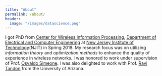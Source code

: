 ```yaml
---
title: "About"
permalink: /about/
header:
  image: "/images/datascience.png"
---
```


I got PhD from [Center for Wireless Information Processing](http://centers.njit.edu/cwcspr/), [Department of Electrical and Computer Engineering](https://ece.njit.edu) at [New Jersey Institute of Technology](http://www.njit.edu)(NJIT) in Spring 2018. My research focus was on utilizing *information theory* and *optimization methods* to enhance the quality of experience in wireless networks. I was honored to work under supervision of Prof. [Osvaldo Simeone](https://nms.kcl.ac.uk/osvaldo.simeone/index.htm). I was also delighted to work with Prof. [Ravi Tandon](http://www2.engr.arizona.edu/~tandonr/) from the University of Arizona.    
